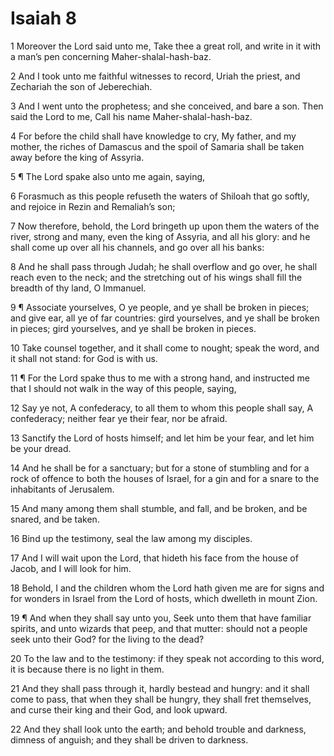 # Isaiah 8

1 Moreover the Lord said unto me, Take thee a great roll, and write in it with a man’s pen concerning Maher-shalal-hash-baz.

2 And I took unto me faithful witnesses to record, Uriah the priest, and Zechariah the son of Jeberechiah.

3 And I went unto the prophetess; and she conceived, and bare a son. Then said the Lord to me, Call his name Maher-shalal-hash-baz.

4 For before the child shall have knowledge to cry, My father, and my mother, the riches of Damascus and the spoil of Samaria shall be taken away before the king of Assyria.

5 ¶ The Lord spake also unto me again, saying,

6 Forasmuch as this people refuseth the waters of Shiloah that go softly, and rejoice in Rezin and Remaliah’s son;

7 Now therefore, behold, the Lord bringeth up upon them the waters of the river, strong and many, even the king of Assyria, and all his glory: and he shall come up over all his channels, and go over all his banks:

8 And he shall pass through Judah; he shall overflow and go over, he shall reach even to the neck; and the stretching out of his wings shall fill the breadth of thy land, O Immanuel.

9 ¶ Associate yourselves, O ye people, and ye shall be broken in pieces; and give ear, all ye of far countries: gird yourselves, and ye shall be broken in pieces; gird yourselves, and ye shall be broken in pieces.

10 Take counsel together, and it shall come to nought; speak the word, and it shall not stand: for God is with us.

11 ¶ For the Lord spake thus to me with a strong hand, and instructed me that I should not walk in the way of this people, saying,

12 Say ye not, A confederacy, to all them to whom this people shall say, A confederacy; neither fear ye their fear, nor be afraid.

13 Sanctify the Lord of hosts himself; and let him be your fear, and let him be your dread.

14 And he shall be for a sanctuary; but for a stone of stumbling and for a rock of offence to both the houses of Israel, for a gin and for a snare to the inhabitants of Jerusalem.

15 And many among them shall stumble, and fall, and be broken, and be snared, and be taken.

16 Bind up the testimony, seal the law among my disciples.

17 And I will wait upon the Lord, that hideth his face from the house of Jacob, and I will look for him.

18 Behold, I and the children whom the Lord hath given me are for signs and for wonders in Israel from the Lord of hosts, which dwelleth in mount Zion.

19 ¶ And when they shall say unto you, Seek unto them that have familiar spirits, and unto wizards that peep, and that mutter: should not a people seek unto their God? for the living to the dead?

20 To the law and to the testimony: if they speak not according to this word, it is because there is no light in them.

21 And they shall pass through it, hardly bestead and hungry: and it shall come to pass, that when they shall be hungry, they shall fret themselves, and curse their king and their God, and look upward.

22 And they shall look unto the earth; and behold trouble and darkness, dimness of anguish; and they shall be driven to darkness.
